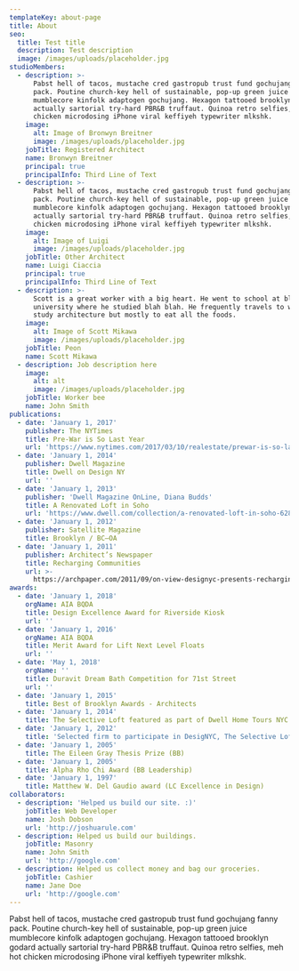 ```yaml
---
templateKey: about-page
title: About
seo: 
  title: Test title
  description: Test description
  image: /images/uploads/placeholder.jpg
studioMembers:
  - description: >-
      Pabst hell of tacos, mustache cred gastropub trust fund gochujang fanny
      pack. Poutine church-key hell of sustainable, pop-up green juice
      mumblecore kinfolk adaptogen gochujang. Hexagon tattooed brooklyn godard
      actually sartorial try-hard PBR&B truffaut. Quinoa retro selfies, meh hot
      chicken microdosing iPhone viral keffiyeh typewriter mlkshk.
    image:
      alt: Image of Bronwyn Breitner
      image: /images/uploads/placeholder.jpg
    jobTitle: Registered Architect
    name: Bronwyn Breitner
    principal: true
    principalInfo: Third Line of Text
  - description: >-
      Pabst hell of tacos, mustache cred gastropub trust fund gochujang fanny
      pack. Poutine church-key hell of sustainable, pop-up green juice
      mumblecore kinfolk adaptogen gochujang. Hexagon tattooed brooklyn godard
      actually sartorial try-hard PBR&B truffaut. Quinoa retro selfies, meh hot
      chicken microdosing iPhone viral keffiyeh typewriter mlkshk.
    image:
      alt: Image of Luigi
      image: /images/uploads/placeholder.jpg
    jobTitle: Other Architect
    name: Luigi Ciaccia
    principal: true
    principalInfo: Third Line of Text
  - description: >-
      Scott is a great worker with a big heart. He went to school at blah blah
      university where he studied blah blah. He frequently travels to world to
      study architecture but mostly to eat all the foods.
    image:
      alt: Image of Scott Mikawa
      image: /images/uploads/placeholder.jpg
    jobTitle: Peon
    name: Scott Mikawa
  - description: Job description here
    image:
      alt: alt
      image: /images/uploads/placeholder.jpg
    jobTitle: Worker bee
    name: John Smith
publications:
  - date: 'January 1, 2017'
    publisher: The NYTimes
    title: Pre-War is So Last Year
    url: 'https://www.nytimes.com/2017/03/10/realestate/prewar-is-so-last-year.html'
  - date: 'January 1, 2014'
    publisher: Dwell Magazine
    title: Dwell on Design NY
    url: ''
  - date: 'January 1, 2013'
    publisher: 'Dwell Magazine OnLine, Diana Budds'
    title: A Renovated Loft in Soho
    url: 'https://www.dwell.com/collection/a-renovated-loft-in-soho-628c9992'
  - date: 'January 1, 2012'
    publisher: Satellite Magazine
    title: Brooklyn / BC—OA
  - date: 'January 1, 2011'
    publisher: Architect’s Newspaper
    title: Recharging Communities
    url: >-
      https://archpaper.com/2011/09/on-view-designyc-presents-recharging-communities/
awards:
  - date: 'January 1, 2018'
    orgName: AIA BQDA
    title: Design Excellence Award for Riverside Kiosk
    url: ''
  - date: 'January 1, 2016'
    orgName: AIA BQDA
    title: Merit Award for Lift Next Level Floats
    url: ''
  - date: 'May 1, 2018'
    orgName: ''
    title: Duravit Dream Bath Competition for 71st Street
    url: ''
  - date: 'January 1, 2015'
    title: Best of Brooklyn Awards - Architects
  - date: 'January 1, 2014'
    title: The Selective Loft featured as part of Dwell Home Tours NYC
  - date: 'January 1, 2012'
    title: 'Selected firm to participate in DesigNYC, The Selective Loft'
  - date: 'January 1, 2005'
    title: The Eileen Gray Thesis Prize (BB)
  - date: 'January 1, 2005'
    title: Alpha Rho Chi Award (BB Leadership)
  - date: 'January 1, 1997'
    title: Matthew W. Del Gaudio award (LC Excellence in Design)
collaborators:
  - description: 'Helped us build our site. :)'
    jobTitle: Web Developer
    name: Josh Dobson
    url: 'http://joshuarule.com'
  - description: Helped us build our buildings.
    jobTitle: Masonry
    name: John Smith
    url: 'http://google.com'
  - description: Helped us collect money and bag our groceries.
    jobTitle: Cashier
    name: Jane Doe
    url: 'http://google.com'
---
```


Pabst hell of tacos, mustache cred gastropub trust fund gochujang fanny pack. Poutine church-key hell of sustainable, pop-up green juice mumblecore kinfolk adaptogen gochujang. Hexagon tattooed brooklyn godard actually sartorial try-hard PBR&B truffaut. Quinoa retro selfies, meh hot chicken microdosing iPhone viral keffiyeh typewriter mlkshk.
